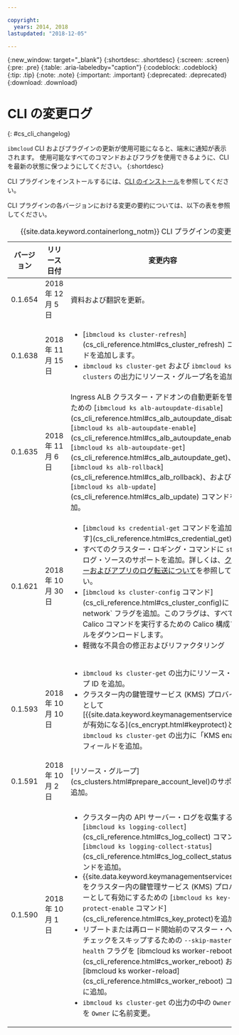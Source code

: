 ```yaml
---

copyright:
  years: 2014, 2018
lastupdated: "2018-12-05"

---
```


{:new_window: target="_blank"}
{:shortdesc: .shortdesc}
{:screen: .screen}
{:pre: .pre}
{:table: .aria-labeledby="caption"}
{:codeblock: .codeblock}
{:tip: .tip}
{:note: .note}
{:important: .important}
{:deprecated: .deprecated}
{:download: .download}


# CLI の変更ログ
{: #cs_cli_changelog}

`ibmcloud` CLI およびプラグインの更新が使用可能になると、端末に通知が表示されます。 使用可能なすべてのコマンドおよびフラグを使用できるように、CLI を最新の状態に保つようにしてください。
{:shortdesc}

CLI プラグインをインストールするには、[CLI のインストール](cs_cli_install.html#cs_cli_install_steps)を参照してください。

CLI プラグインの各バージョンにおける変更の要約については、以下の表を参照してください。

<table summary="{{site.data.keyword.containerlong_notm}} CLI プラグインのバージョン変更の概要">
<caption>{{site.data.keyword.containerlong_notm}} CLI プラグインの変更ログ</caption>
<thead>
<tr>
<th>バージョン</th>
<th>リリース日付</th>
<th>変更内容</th>
</tr>
</thead>
<tbody>
<tr>
<td>0.1.654</td>
<td>2018 年 12 月 5 日</td>
<td>資料および翻訳を更新。</td>
</tr>
<tr>
<td>0.1.638</td>
<td>2018 年 11 月 15 日</td>
<td>
<ul><li>[<code>ibmcloud ks cluster-refresh</code>](cs_cli_reference.html#cs_cluster_refresh) コマンドを追加します。</li>
<li><code>ibmcloud ks cluster-get</code> および <code>ibmcloud ks clusters</code> の出力にリソース・グループ名を追加。</li></ul>
</td>
</tr>
<tr>
<td>0.1.635</td>
<td>2018 年 11 月 6 日</td>
<td>Ingress ALB クラスター・アドオンの自動更新を管理するための [<code>ibmcloud ks alb-autoupdate-disable</code>](cs_cli_reference.html#cs_alb_autoupdate_disable)、[<code>ibmcloud ks alb-autoupdate-enable</code>](cs_cli_reference.html#cs_alb_autoupdate_enable)、[<code>ibmcloud ks alb-autoupdate-get</code>](cs_cli_reference.html#cs_alb_autoupdate_get)、[<code>ibmcloud ks alb-rollback</code>](cs_cli_reference.html#cs_alb_rollback)、および [<code>ibmcloud ks alb-update</code>](cs_cli_reference.html#cs_alb_update) コマンドを追加。</td>
</tr>
<tr>
<td>0.1.621</td>
<td>2018 年 10 月 30 日</td>
<td><ul>
<li>[<code>ibmcloud ks credential-get</code> コマンドを追加します](cs_cli_reference.html#cs_credential_get)。</li>
<li>すべてのクラスター・ロギング・コマンドに <code>storage</code> ログ・ソースのサポートを追加。詳しくは、<a href="cs_health.html#logging">クラスターおよびアプリのログ転送について</a>を参照してください。</li>
<li>[<code>ibmcloud ks cluster-config</code> コマンド](cs_cli_reference.html#cs_cluster_config)に `--network` フラグを追加。このフラグは、すべての Calico コマンドを実行するための Calico 構成ファイルをダウンロードします。</li>
<li>軽微な不具合の修正およびリファクタリング</li></ul>
</td>
</tr>
<tr>
<td>0.1.593</td>
<td>2018 年 10 月 10 日</td>
<td><ul><li><code>ibmcloud ks cluster-get</code> の出力にリソース・グループ ID を追加。</li>
<li>クラスター内の鍵管理サービス (KMS) プロバイダーとして [{{site.data.keyword.keymanagementserviceshort}} が有効になる](cs_encrypt.html#keyprotect)と、<code>ibmcloud ks cluster-get</code> の出力に「KMS enabled」フィールドを追加。</li></ul></td>
</tr>
<tr>
<td>0.1.591</td>
<td>2018 年 10 月 2 日</td>
<td>[リソース・グループ](cs_clusters.html#prepare_account_level)のサポートを追加。</td>
</tr>
<tr>
<td>0.1.590</td>
<td>2018 年 10 月 1 日</td>
<td><ul>
<li>クラスター内の API サーバー・ログを収集するための [<code>ibmcloud ks logging-collect</code>](cs_cli_reference.html#cs_log_collect) コマンドと [<code>ibmcloud ks logging-collect-status</code>](cs_cli_reference.html#cs_log_collect_status) コマンドを追加。</li>
<li>{{site.data.keyword.keymanagementserviceshort}} をクラスター内の鍵管理サービス (KMS) プロバイダーとして有効にするための [<code>ibmcloud ks key-protect-enable</code> コマンド](cs_cli_reference.html#cs_key_protect)を追加。</li>
<li>リブートまたは再ロード開始前のマスター・ヘルス・チェックをスキップするための <code>--skip-master-health</code> フラグを [ibmcloud ks worker-reboot](cs_cli_reference.html#cs_worker_reboot) および [ibmcloud ks worker-reload](cs_cli_reference.html#cs_worker_reboot) コマンドに追加。</li>
<li><code>ibmcloud ks cluster-get</code> の出力の中の <code>Owner Email</code> を <code>Owner</code> に名前変更。</li></ul></td>
</tr>
</tbody>
</table>

